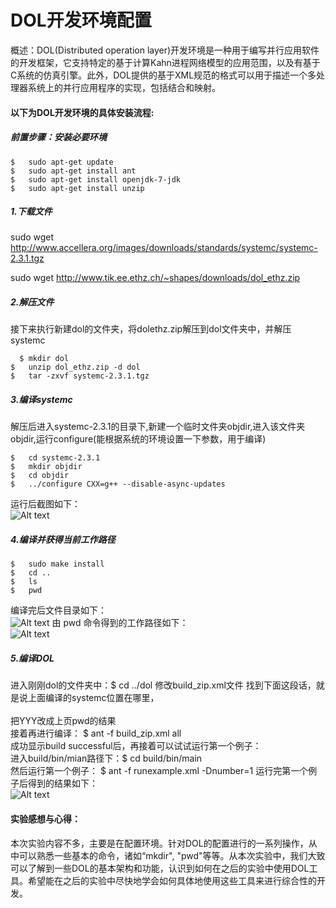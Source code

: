 # DOL开发环境配置
概述：DOL(Distributed operation layer)开发环境是一种用于编写并行应用软件的开发框架，它支持特定的基于计算Kahn进程网络模型的应用范围，以及有基于C系统的仿真引擎。此外，DOL提供的基于XML规范的格式可以用于描述一个多处理器系统上的并行应用程序的实现，包括结合和映射。   
#### 以下为DOL开发环境的具体安装流程:  
##### 前置步骤：安装必要环境
    $	sudo apt-get update
    $	sudo apt-get install ant
    $ 	sudo apt-get install openjdk-7-jdk
    $	sudo apt-get install unzip
##### 1.下载文件
sudo wget http://www.accellera.org/images/downloads/standards/systemc/systemc-2.3.1.tgz

sudo wget http://www.tik.ee.ethz.ch/~shapes/downloads/dol_ethz.zip
##### 2.解压文件
接下来执行新建dol的文件夹，将dolethz.zip解压到dol文件夹中，并解压systemc

      $	mkdir dol
    $	unzip dol_ethz.zip -d dol
    $	tar -zxvf systemc-2.3.1.tgz
    
##### 3.编译systemc
解压后进入systemc-2.3.1的目录下,新建一个临时文件夹objdir,进入该文件夹objdir,运行configure(能根据系统的环境设置一下参数，用于编译)

    $	cd systemc-2.3.1   
    $	mkdir objdir
    $	cd objdir
    $	../configure CXX=g++ --disable-async-updates

运行后截图如下：         
![Alt text](http://p1.bqimg.com/567571/d50ac858661108ee.png)

##### 4.编译并获得当前工作路径

    $   sudo make install
    $   cd ..        
    $   ls
    $   pwd
编译完后文件目录如下：           
![Alt text](http://p1.bqimg.com/567571/2c55853e53f4419e.png)
由 pwd 命令得到的工作路径如下：          
![Alt text](http://p1.bqimg.com/567571/62aed27a4732cfbd.png)

##### 5.编译DOL
进入刚刚dol的文件夹中：$   cd ../dol
修改build_zip.xml文件
找到下面这段话，就是说上面编译的systemc位置在哪里，    
<property name="systemc.inc" value="YYY/include"/>
<property name="systemc.lib" value="YYY/lib-linux/libsystemc.a"/>    
把YYY改成上页pwd的结果    
接着再进行编译：
$	ant -f build_zip.xml all    
成功显示build successful后，再接着可以试试运行第一个例子：     
进入build/bin/mian路径下：$	cd build/bin/main        
然后运行第一个例子： $	ant -f runexample.xml -Dnumber=1
运行完第一个例子后得到的结果如下：             
![Alt text](http://p1.bqimg.com/567571/548ec22e3c66d933.png)

#### 实验感想与心得：
本次实验内容不多，主要是在配置环境。针对DOL的配置进行的一系列操作，从中可以熟悉一些基本的命令，诸如“mkdir", "pwd"等等。从本次实验中，我们大致可以了解到一些DOL的基本架构和功能，认识到如何在之后的实验中使用DOL工具。希望能在之后的实验中尽快地学会如何具体地使用这些工具来进行综合性的开发。





